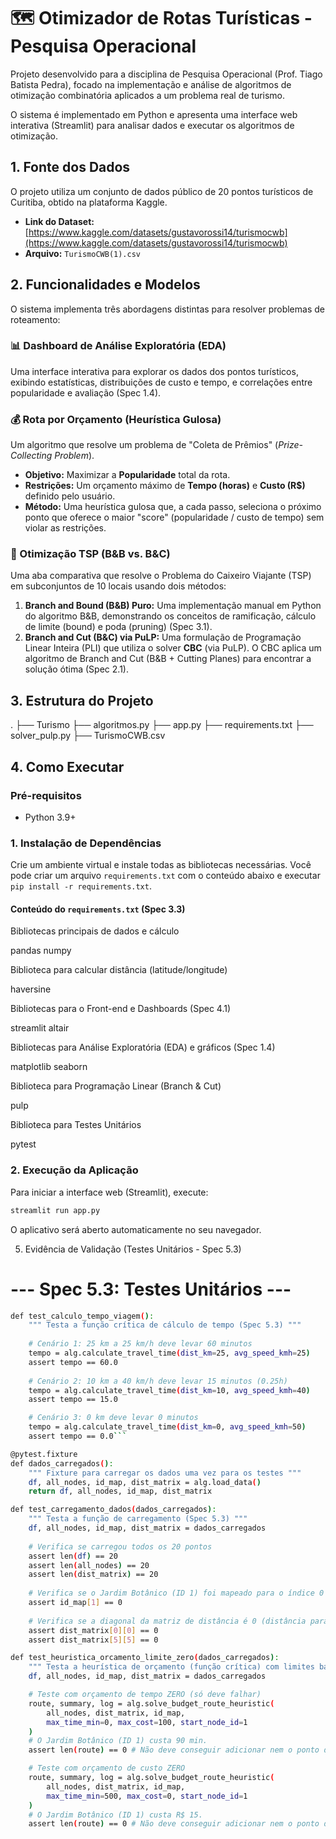 # 🗺️ Otimizador de Rotas Turísticas - Pesquisa Operacional

Projeto desenvolvido para a disciplina de Pesquisa Operacional (Prof. Tiago Batista Pedra), focado na implementação e análise de algoritmos de otimização combinatória aplicados a um problema real de turismo.

O sistema é implementado em Python e apresenta uma interface web interativa (Streamlit) para analisar dados e executar os algoritmos de otimização.

## 1. Fonte dos Dados

O projeto utiliza um conjunto de dados público de 20 pontos turísticos de Curitiba, obtido na plataforma Kaggle.

* **Link do Dataset:** [https://www.kaggle.com/datasets/gustavorossi14/turismocwb](https://www.kaggle.com/datasets/gustavorossi14/turismocwb)
* **Arquivo:** `TurismoCWB(1).csv`

## 2. Funcionalidades e Modelos

O sistema implementa três abordagens distintas para resolver problemas de roteamento:

### 📊 Dashboard de Análise Exploratória (EDA)
Uma interface interativa para explorar os dados dos pontos turísticos, exibindo estatísticas, distribuições de custo e tempo, e correlações entre popularidade e avaliação (Spec 1.4).

### 💰 Rota por Orçamento (Heurística Gulosa)
Um algoritmo que resolve um problema de "Coleta de Prêmios" (*Prize-Collecting Problem*).
* **Objetivo:** Maximizar a **Popularidade** total da rota.
* **Restrições:** Um orçamento máximo de **Tempo (horas)** e **Custo (R$)** definido pelo usuário.
* **Método:** Uma heurística gulosa que, a cada passo, seleciona o próximo ponto que oferece o maior "score" (popularidade / custo de tempo) sem violar as restrições.

### 🚚 Otimização TSP (B&B vs. B&C)
Uma aba comparativa que resolve o Problema do Caixeiro Viajante (TSP) em subconjuntos de 10 locais usando dois métodos:

1.  **Branch and Bound (B&B) Puro:** Uma implementação manual em Python do algoritmo B&B, demonstrando os conceitos de ramificação, cálculo de limite (bound) e poda (pruning) (Spec 3.1).
2.  **Branch and Cut (B&C) via PuLP:** Uma formulação de Programação Linear Inteira (PLI) que utiliza o solver **CBC** (via PuLP). O CBC aplica um algoritmo de Branch and Cut (B&B + Cutting Planes) para encontrar a solução ótima (Spec 2.1).

## 3. Estrutura do Projeto

. ├── Turismo
    ├── algoritmos.py
    ├── app.py
    ├── requirements.txt
    ├── solver_pulp.py
    ├── TurismoCWB.csv


## 4. Como Executar

### Pré-requisitos
* Python 3.9+

### 1. Instalação de Dependências
Crie um ambiente virtual e instale todas as bibliotecas necessárias. Você pode criar um arquivo `requirements.txt` com o conteúdo abaixo e executar `pip install -r requirements.txt`.

#### Conteúdo do `requirements.txt` (Spec 3.3)

Bibliotecas principais de dados e cálculo

pandas numpy

Biblioteca para calcular distância (latitude/longitude)

haversine

Bibliotecas para o Front-end e Dashboards (Spec 4.1)

streamlit altair

Bibliotecas para Análise Exploratória (EDA) e gráficos (Spec 1.4)

matplotlib seaborn

Biblioteca para Programação Linear (Branch & Cut)

pulp

Biblioteca para Testes Unitários

pytest


### 2. Execução da Aplicação
Para iniciar a interface web (Streamlit), execute:

```bash
streamlit run app.py
```
O aplicativo será aberto automaticamente no seu navegador.

5. Evidência de Validação (Testes Unitários - Spec 5.3)

# --- Spec 5.3: Testes Unitários ---
```bash
def test_calculo_tempo_viagem():
    """ Testa a função crítica de cálculo de tempo (Spec 5.3) """
    
    # Cenário 1: 25 km a 25 km/h deve levar 60 minutos
    tempo = alg.calculate_travel_time(dist_km=25, avg_speed_kmh=25)
    assert tempo == 60.0
    
    # Cenário 2: 10 km a 40 km/h deve levar 15 minutos (0.25h)
    tempo = alg.calculate_travel_time(dist_km=10, avg_speed_kmh=40)
    assert tempo == 15.0

    # Cenário 3: 0 km deve levar 0 minutos
    tempo = alg.calculate_travel_time(dist_km=0, avg_speed_kmh=50)
    assert tempo == 0.0```

@pytest.fixture
def dados_carregados():
    """ Fixture para carregar os dados uma vez para os testes """
    df, all_nodes, id_map, dist_matrix = alg.load_data()
    return df, all_nodes, id_map, dist_matrix

def test_carregamento_dados(dados_carregados):
    """ Testa a função de carregamento (Spec 5.3) """
    df, all_nodes, id_map, dist_matrix = dados_carregados
    
    # Verifica se carregou todos os 20 pontos
    assert len(df) == 20
    assert len(all_nodes) == 20
    assert len(dist_matrix) == 20
    
    # Verifica se o Jardim Botânico (ID 1) foi mapeado para o índice 0
    assert id_map[1] == 0
    
    # Verifica se a diagonal da matriz de distância é 0 (distância para si mesmo)
    assert dist_matrix[0][0] == 0
    assert dist_matrix[5][5] == 0

def test_heuristica_orcamento_limite_zero(dados_carregados):
    """ Testa a heurística de orçamento (função crítica) com limites baixos (Spec 5.3) """
    df, all_nodes, id_map, dist_matrix = dados_carregados

    # Teste com orçamento de tempo ZERO (só deve falhar)
    route, summary, log = alg.solve_budget_route_heuristic(
        all_nodes, dist_matrix, id_map, 
        max_time_min=0, max_cost=100, start_node_id=1
    )
    # O Jardim Botânico (ID 1) custa 90 min.
    assert len(route) == 0 # Não deve conseguir adicionar nem o ponto de partida

    # Teste com orçamento de custo ZERO
    route, summary, log = alg.solve_budget_route_heuristic(
        all_nodes, dist_matrix, id_map, 
        max_time_min=500, max_cost=0, start_node_id=1
    )
    # O Jardim Botânico (ID 1) custa R$ 15.
    assert len(route) == 0 # Não deve conseguir adicionar nem o ponto de partida```
